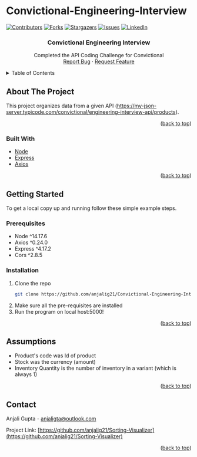 # Convictional-Engineering-Interview

[![Contributors][contributors-shield]][contributors-url]
[![Forks][forks-shield]][forks-url]
[![Stargazers][stars-shield]][stars-url]
[![Issues][issues-shield]][issues-url]
[![LinkedIn][linkedin-shield]][linkedin-url]


<h3 align="center">Convictional Engineering Interview</h3>

  <p align="center">
    Completed the API Coding Challenge for Convictional
    <br />
    <a href="https://github.com/anjalig21/Convictional-Engineering-Interview/issues">Report Bug</a>
    ·
    <a href="https://github.com/anjalig21/Convictional-Engineering-Interview/issues">Request Feature</a>
  </p>
</div>



<!-- TABLE OF CONTENTS -->
<details>
  <summary>Table of Contents</summary>
  <ol>
    <li>
      <a href="#about-the-project">About The Project</a>
      <ul>
        <li><a href="#built-with">Built With</a></li>
      </ul>
    </li>
    <li>
      <a href="#getting-started">Getting Started</a>
      <ul>
        <li><a href="#prerequisites">Prerequisites</a></li>
        <li><a href="#installation">Installation</a></li>
      </ul>
    </li>
    <li><a href="#assumptions">Assumptions</a></li>
    <li><a href="#contact">Contact</a></li>
  </ol>
</details>



<!-- ABOUT THE PROJECT -->
## About The Project

This project organizes data from a given API (https://my-json-server.typicode.com/convictional/engineering-interview-api/products).

<p align="right">(<a href="#top">back to top</a>)</p>



### Built With

* [Node](https://nodejs.org/en/)
* [Express](https://expressjs.com/)
* [Axios](https://www.axios.com/)

<p align="right">(<a href="#top">back to top</a>)</p>


<!-- GETTING STARTED -->
## Getting Started

To get a local copy up and running follow these simple example steps.

### Prerequisites

* Node ^14.17.6
* Axios ^0.24.0
* Express ^4.17.2
* Cors ^2.8.5

### Installation

1. Clone the repo
   ```sh
   git clone https://github.com/anjalig21/Convictional-Engineering-Interview.git
   ```
2. Make sure all the pre-requisites are installed
3. Run the program on local host:5000!

<p align="right">(<a href="#top">back to top</a>)</p>


<!-- ASSUMPTIONS -->
## Assumptions

- Product's code was Id of product
- Stock was the currency (amount)
- Inventory Quantity is the number of inventory in a variant (which is always 1)

<p align="right">(<a href="#top">back to top</a>)</p>


<!-- CONTACT -->
## Contact

Anjali Gupta - anjaligta@outlook.com

Project Link: [https://github.com/anjalig21/Sorting-Visualizer](https://github.com/anjalig21/Sorting-Visualizer)

<p align="right">(<a href="#top">back to top</a>)</p>

<!-- MARKDOWN LINKS & IMAGES -->
<!-- https://www.markdownguide.org/basic-syntax/#reference-style-links -->
[contributors-shield]: https://img.shields.io/github/contributors/anjalig21/Sorting-Visualizer.svg?style=for-the-badge
[contributors-url]: https://github.com/anjalig21/Sorting-Visualizer/graphs/contributors
[forks-shield]: https://img.shields.io/github/forks/anjalig21/Sorting-Visualizer.svg?style=for-the-badge
[forks-url]: https://github.com/anjalig21/Sorting-Visualizer/network/members
[stars-shield]: https://img.shields.io/github/stars/anjalig21/Sorting-Visualizer.svg?style=for-the-badge
[stars-url]: https://github.com/anjalig21/Sorting-Visualizer/stargazers
[issues-shield]: https://img.shields.io/github/issues/anjalig21/Sorting-Visualizer.svg?style=for-the-badge
[issues-url]: https://github.com/anjalig21/Sorting-Visualizer/issues
[license-shield]: https://img.shields.io/github/license/anjalig21/Sorting-Visualizer.svg?style=for-the-badge
[license-url]: https://github.com/anjalig21/Sorting-Visualizer/blob/master/LICENSE.txt
[linkedin-shield]: https://img.shields.io/badge/-LinkedIn-black.svg?style=for-the-badge&logo=linkedin&colorB=555
[linkedin-url]: https://linkedin.com/in/anjali-gupta21
[product-screenshot]: images/screenshot.png
